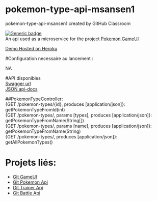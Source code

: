 # pokemon-type-api-msansen1  
pokemon-type-api-msansen1 created by GitHub Classroom  

[![Generic badge](https://img.shields.io/badge/JAVA-11-GREEN.svg)](https://shields.io/)  
An api used as a microservice for the project [Pokemon GameUI](https://github.com/ALTEA-2019-2020/game-ui-msansen1)

[Demo Hosted on Heroku](https://pokemon-type-msn-tp3.herokuapp.com/pokemon-types/)

#Configuration necessaire au lancement :  

NA  

#API disponibles  
[Swagger url](https://pokemon-type-msn-tp3.herokuapp.com/swagger-ui.html)  
[JSON api-docs](https://pokemon-type-msn-tp3.herokuapp.com/v2/api-docs)

##PokemonTypeController:  
	{GET /pokemon-types/{id}, produces [application/json]}: getPokemonTypeFromId(int)  
	{GET /pokemon-types/, params [types], produces [application/json]}: getPokemonTypeFromName(String[])  
	{GET /pokemon-types/, params [name], produces [application/json]}: getPokemonTypeFromName(String)  
	{GET /pokemon-types/, produces [application/json]}: getAllPokemonTypes()  

# Projets liés:  
- [Git GameUI](https://github.com/ALTEA-2019-2020/game-ui-msansen1)
- [Git Pokemon Api](https://github.com/ALTEA-2019-2020/pokemon-type-api-msansen1)
- [Git Trainer Api](https://github.com/ALTEA-2019-2020/trainer-api-msansen1)
- [Git Battle Api](https://github.com/ALTEA-2019-2020/battle-api-msansen1)

